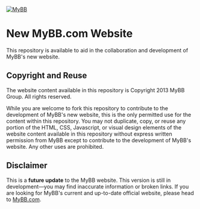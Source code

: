 [![MyBB](https://raw.github.com/mybb/mybb/feature/images/logo.png "MyBB")](http://mybb.com "MyBB")

# New MyBB.com Website
This repository is available to aid in the collaboration and development of MyBB's new website.

## Copyright and Reuse
The website content available in this repository is Copyright 2013 MyBB Group. All rights reserved.

While you are welcome to fork this repository to contribute to the development of MyBB's new website, this is the only permitted use for the content within this repository. You may not duplicate, copy, or reuse any portion of the HTML, CSS, Javascript, or visual design elements of the website content available in this repository without express written permission from MyBB except to contribute to the development of MyBB's website. Any other uses are prohibited.

## Disclaimer
This is a **future update** to the MyBB website. This version is still in development—you may find inaccurate information or broken links. If you are looking for MyBB's current and up-to-date official website, please head to [MyBB.com](http://mybb.com).
